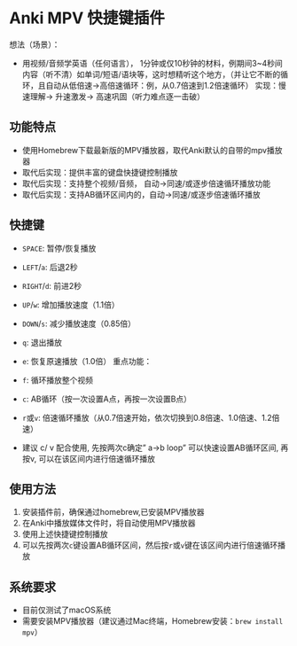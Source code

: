 # Anki MPV 快捷键插件


想法（场景）：
- 用视频/音频学英语（任何语言）， 1分钟或仅10秒钟的材料，例期间3~4秒间内容（听不清）如单词/短语/语块等，这时想精听这个地方，（并让它不断的循环，且自动从低倍速→高倍速循环：例，从0.7倍速到1.2倍速循环） 实现：慢速理解→ 升速激发→ 高速巩固（听力难点逐一击破）



## 功能特点

- 使用Homebrew下载最新版的MPV播放器，取代Anki默认的自带的mpv播放器
- 取代后实现：提供丰富的键盘快捷键控制播放
- 取代后实现：支持整个视频/音频， 自动→同速/或逐步倍速循环播放功能
- 取代后实现：支持AB循环区间内的，自动→同速/或逐步倍速循环播放

## 快捷键

- `SPACE`: 暂停/恢复播放
- `LEFT`/`a`: 后退2秒
- `RIGHT`/`d`: 前进2秒
- `UP`/`w`: 增加播放速度（1.1倍）
- `DOWN`/`s`: 减少播放速度（0.85倍）
- `q`: 退出播放
- `e`: 恢复原速播放（1.0倍）
重点功能：
- `f`: 循环播放整个视频
- `c`: AB循环（按一次设置A点，再按一次设置B点）
- `r`或`v`: 倍速循环播放（从0.7倍速开始，依次切换到0.8倍速、1.0倍速、1.2倍速）

-  建议 c/ v 配合使用, 先按两次c确定” a→b loop” 可以快速设置AB循环区间, 再按v, 可以在该区间内进行倍速循环播放

## 使用方法

1. 安装插件前，确保通过homebrew,已安装MPV播放器
2. 在Anki中播放媒体文件时，将自动使用MPV播放器
3. 使用上述快捷键控制播放
4. 可以先按两次`c`键设置AB循环区间，然后按`r`或`v`键在该区间内进行倍速循环播放

## 系统要求

- 目前仅测试了macOS系统
- 需要安装MPV播放器（建议通过Mac终端，Homebrew安装：`brew install mpv`）
